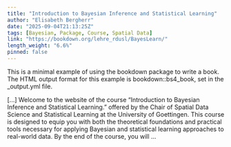 ```yaml
---
title: "Introduction to Bayesian Inference and Statistical Learning"
author: "Elisabeth Bergherr"
date: "2025-09-04T21:13:25Z"
tags: [Bayesian, Package, Course, Spatial Data]
link: "https://bookdown.org/lehre_rdusl/BayesLearn/"
length_weight: "6.6%"
pinned: false
---
```


<p>This is a minimal example of using the bookdown package to write a book.
The HTML output format for this example is bookdown::bs4_book,
set in the _output.yml file.</p> [...] Welcome to the website of the course “Introduction to Bayesian Inference and Statistical Learning.” offered by the Chair of Spatial Data Science and Statistical Learning at the University of Goettingen. This course is designed to equip you with both the theoretical foundations and practical tools necessary for applying Bayesian and statistical learning approaches to real-world data. By the end of the course, you will ...
